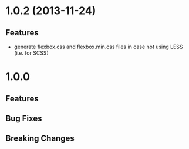 # 1.0.2 (2013-11-24)
## Features
- generate flexbox.css and flexbox.min.css files in case not using LESS (i.e. for SCSS)


# 1.0.0

## Features

## Bug Fixes

## Breaking Changes